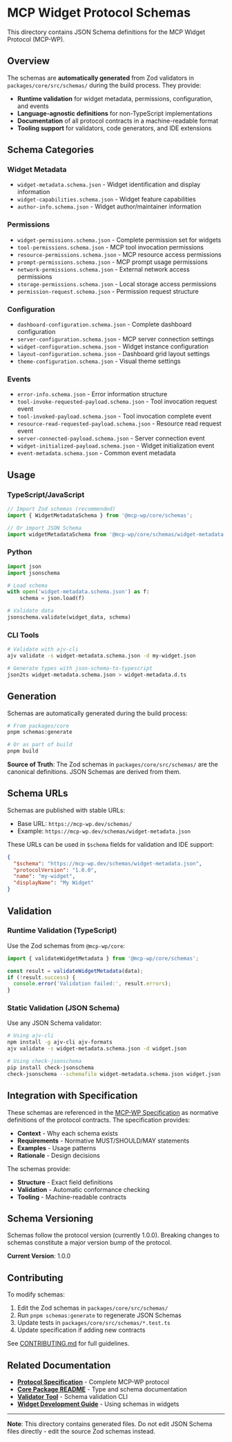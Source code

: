# MCP Widget Protocol Schemas

This directory contains JSON Schema definitions for the MCP Widget Protocol (MCP-WP).

## Overview

The schemas are **automatically generated** from Zod validators in `packages/core/src/schemas/` during the build process. They provide:

- **Runtime validation** for widget metadata, permissions, configuration, and events
- **Language-agnostic definitions** for non-TypeScript implementations
- **Documentation** of all protocol contracts in a machine-readable format
- **Tooling support** for validators, code generators, and IDE extensions

## Schema Categories

### Widget Metadata
- `widget-metadata.schema.json` - Widget identification and display information
- `widget-capabilities.schema.json` - Widget feature capabilities
- `author-info.schema.json` - Widget author/maintainer information

### Permissions
- `widget-permissions.schema.json` - Complete permission set for widgets
- `tool-permissions.schema.json` - MCP tool invocation permissions
- `resource-permissions.schema.json` - MCP resource access permissions
- `prompt-permissions.schema.json` - MCP prompt usage permissions
- `network-permissions.schema.json` - External network access permissions
- `storage-permissions.schema.json` - Local storage access permissions
- `permission-request.schema.json` - Permission request structure

### Configuration
- `dashboard-configuration.schema.json` - Complete dashboard configuration
- `server-configuration.schema.json` - MCP server connection settings
- `widget-configuration.schema.json` - Widget instance configuration
- `layout-configuration.schema.json` - Dashboard grid layout settings
- `theme-configuration.schema.json` - Visual theme settings

### Events
- `error-info.schema.json` - Error information structure
- `tool-invoke-requested-payload.schema.json` - Tool invocation request event
- `tool-invoked-payload.schema.json` - Tool invocation complete event
- `resource-read-requested-payload.schema.json` - Resource read request event
- `server-connected-payload.schema.json` - Server connection event
- `widget-initialized-payload.schema.json` - Widget initialization event
- `event-metadata.schema.json` - Common event metadata

## Usage

### TypeScript/JavaScript

```typescript
// Import Zod schemas (recommended)
import { WidgetMetadataSchema } from '@mcp-wp/core/schemas';

// Or import JSON Schema
import widgetMetadataSchema from '@mcp-wp/core/schemas/widget-metadata.json';
```

### Python

```python
import json
import jsonschema

# Load schema
with open('widget-metadata.schema.json') as f:
    schema = json.load(f)

# Validate data
jsonschema.validate(widget_data, schema)
```

### CLI Tools

```bash
# Validate with ajv-cli
ajv validate -s widget-metadata.schema.json -d my-widget.json

# Generate types with json-schema-to-typescript
json2ts widget-metadata.schema.json > widget-metadata.d.ts
```

## Generation

Schemas are automatically generated during the build process:

```bash
# From packages/core
pnpm schemas:generate

# Or as part of build
pnpm build
```

**Source of Truth**: The Zod schemas in `packages/core/src/schemas/` are the canonical definitions. JSON Schemas are derived from them.

## Schema URLs

Schemas are published with stable URLs:

- Base URL: `https://mcp-wp.dev/schemas/`
- Example: `https://mcp-wp.dev/schemas/widget-metadata.json`

These URLs can be used in `$schema` fields for validation and IDE support:

```json
{
  "$schema": "https://mcp-wp.dev/schemas/widget-metadata.json",
  "protocolVersion": "1.0.0",
  "name": "my-widget",
  "displayName": "My Widget"
}
```

## Validation

### Runtime Validation (TypeScript)

Use the Zod schemas from `@mcp-wp/core`:

```typescript
import { validateWidgetMetadata } from '@mcp-wp/core/schemas';

const result = validateWidgetMetadata(data);
if (!result.success) {
  console.error('Validation failed:', result.errors);
}
```

### Static Validation (JSON Schema)

Use any JSON Schema validator:

```bash
# Using ajv-cli
npm install -g ajv-cli ajv-formats
ajv validate -s widget-metadata.schema.json -d widget.json

# Using check-jsonschema
pip install check-jsonschema
check-jsonschema --schemafile widget-metadata.schema.json widget.json
```

## Integration with Specification

These schemas are referenced in the [MCP-WP Specification](../MWP.md) as normative definitions of the protocol contracts. The specification provides:

- **Context** - Why each schema exists
- **Requirements** - Normative MUST/SHOULD/MAY statements
- **Examples** - Usage patterns
- **Rationale** - Design decisions

The schemas provide:

- **Structure** - Exact field definitions
- **Validation** - Automatic conformance checking
- **Tooling** - Machine-readable contracts

## Schema Versioning

Schemas follow the protocol version (currently 1.0.0). Breaking changes to schemas constitute a major version bump of the protocol.

**Current Version**: 1.0.0

## Contributing

To modify schemas:

1. Edit the Zod schemas in `packages/core/src/schemas/`
2. Run `pnpm schemas:generate` to regenerate JSON Schemas
3. Update tests in `packages/core/src/schemas/*.test.ts`
4. Update specification if adding new contracts

See [CONTRIBUTING.md](../../CONTRIBUTING.md) for full guidelines.

## Related Documentation

- **[Protocol Specification](../MWP.md)** - Complete MCP-WP protocol
- **[Core Package README](../../packages/core/README.md)** - Type and schema documentation
- **[Validator Tool](../../packages/tools/validator/README.md)** - Schema validation CLI
- **[Widget Development Guide](../../GETTING-STARTED.md)** - Using schemas in widgets

---

**Note**: This directory contains generated files. Do not edit JSON Schema files directly - edit the source Zod schemas instead.
